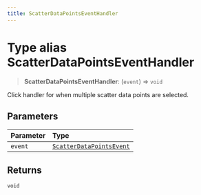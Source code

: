 ```yaml
---
title: ScatterDataPointsEventHandler
---
```


# Type alias ScatterDataPointsEventHandler

> **ScatterDataPointsEventHandler**: (`event`) => `void`

Click handler for when multiple scatter data points are selected.

## Parameters

| Parameter | Type |
| :------ | :------ |
| `event` | [`ScatterDataPointsEvent`](type-alias.ScatterDataPointsEvent.md) |

## Returns

`void`
